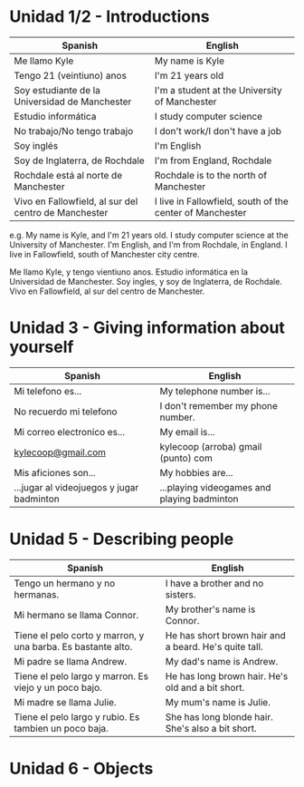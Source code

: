 # Unidad 1/2 - Introductions

| Spanish                                              | English                                                  |
| ---------------------------------------------------- | -------------------------------------------------------- |
| Me llamo Kyle                                        | My name is Kyle                                          |
| Tengo 21 (veintiuno) anos                            | I'm 21 years old                                         |
| Soy estudiante de la Universidad de Manchester       | I'm a student at the University of Manchester            |
| Estudio informática                                  | I study computer science                                 |
| No trabajo/No tengo trabajo                          | I don't work/I don't have a job                          |
| Soy inglés                                           | I'm English                                              |
| Soy de Inglaterra, de Rochdale                       | I'm from England, Rochdale                               |
| Rochdale está al norte de Manchester                 | Rochdale is to the north of Manchester                   |
| Vivo en Fallowfield, al sur del centro de Manchester | I live in Fallowfield, south of the center of Manchester |
e.g.
My name is Kyle, and I'm 21 years old. I study computer science at the University of Manchester. I'm English, and I'm from Rochdale, in England. I live in Fallowfield, south of Manchester city centre.

Me llamo Kyle, y tengo vientiuno anos. Estudio informática en la Universidad de Manchester. Soy ingles, y soy de Inglaterra, de Rochdale. Vivo en Fallowfield, al sur del centro de Manchester.

# Unidad 3 - Giving information about yourself

| Spanish                                   | English                                     |
| ----------------------------------------- | ------------------------------------------- |
| Mi telefono es...                         | My telephone number is...                   |
| No recuerdo mi telefono                   | I don't remember my phone number.           |
| Mi correo electronico es...               | My email is...                              |
| kylecoop@gmail.com                        | kylecoop (arroba) gmail (punto) com         |
| Mis aficiones son...                      | My hobbies are...                           |
| ...jugar al videojuegos y jugar badminton | ...playing videogames and playing badminton |
# Unidad 5 - Describing people

| Spanish                                                      | English                                               |
| ------------------------------------------------------------ | ----------------------------------------------------- |
| Tengo un hermano y no hermanas.                              | I have a brother and no sisters.                      |
| Mi hermano se llama Connor.                                  | My brother's name is Connor.                          |
| Tiene el pelo corto y marron, y una barba. Es bastante alto. | He has short brown hair and a beard. He's quite tall. |
| Mi padre se llama Andrew.                                    | My dad's name is Andrew.                              |
| Tiene el pelo largo y marron. Es viejo y un poco bajo.       | He has long brown hair. He's old and a bit short.     |
| Mi madre se llama Julie.                                     | My mum's name is Julie.                               |
| Tiene el pelo largo y rubio. Es tambien un poco baja.        | She has long blonde hair. She's also a bit short.     |

# Unidad 6 - Objects
